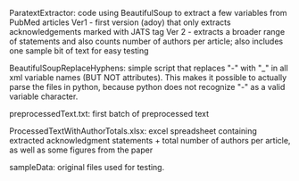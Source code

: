 ParatextExtractor: code using BeautifulSoup to extract a few variables from PubMed articles
Ver1 - first version (adoy) that only extracts acknowledgements marked with JATS <ack> tag
Ver 2 - extracts a broader range of statements and also counts number of authors per article; also includes one sample bit of text for easy testing

BeautifulSoupReplaceHyphens: simple script that replaces "-" with "_" in all xml variable names (BUT NOT attributes).  This makes it possible to actually parse the files in python, because python does not recognize "-" as a valid variable character.  

preprocessedText.txt: first batch of preprocessed text

ProcessedTextWithAuthorTotals.xlsx: excel spreadsheet containing extracted acknowledgment statements + total number of authors per article, as well as some figures from the paper

sampleData: original files used for testing.
